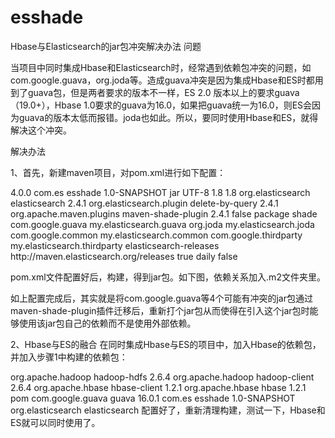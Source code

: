 # esshade
Hbase与Elasticsearch的jar包冲突解决办法
问题

当项目中同时集成Hbase和Elasticsearch时，经常遇到依赖包冲突的问题，如com.google.guava，org.joda等。造成guava冲突是因为集成Hbase和ES时都用到了guava包，但是两者要求的版本不一样，ES 2.0 版本以上的要求guava（19.0+），Hbase 1.0要求的guava为16.0，如果把guava统一为16.0，则ES会因为guava的版本太低而报错。joda也如此。所以，要同时使用Hbase和ES，就得解决这个冲突。

解决办法

1、首先，新建maven项目，对pom.xml进行如下配置：

<?xml version="1.0" encoding="UTF-8"?>
<project xmlns="http://maven.apache.org/POM/4.0.0" xmlns:xsi="http://www.w3.org/2001/XMLSchema-instance" xsi:schemaLocation="http://maven.apache.org/POM/4.0.0 http://maven.apache.org/xsd/maven-4.0.0.xsd">
    <modelVersion>4.0.0</modelVersion>
    <groupId>com.es</groupId>
    <artifactId>esshade</artifactId>
    <version>1.0-SNAPSHOT</version>
    <packaging>jar</packaging>
    <properties>
        <project.build.sourceEncoding>UTF-8</project.build.sourceEncoding>
        <maven.compiler.source>1.8</maven.compiler.source>
        <maven.compiler.target>1.8</maven.compiler.target>
    </properties>
    <dependencies>   
        <!-- elasticsearch -->
        <dependency>
            <groupId>org.elasticsearch</groupId>
            <artifactId>elasticsearch</artifactId>
            <version>2.4.1</version>
        </dependency>
        <dependency>
            <groupId>org.elasticsearch.plugin</groupId>
            <artifactId>delete-by-query</artifactId>
            <version>2.4.1</version>
        </dependency>
        <!-- elasticsearch 依赖库结束 -->
    </dependencies>
    <build>
        <plugins>
            <plugin>
                <groupId>org.apache.maven.plugins</groupId>
                <artifactId>maven-shade-plugin</artifactId>
                <version>2.4.1</version>
                <configuration>
                    <createDependencyReducedPom>false</createDependencyReducedPom>
                </configuration>
                <executions>
                    <execution>
                        <phase>package</phase>
                        <goals>
                            <goal>shade</goal>
                        </goals>
                        <configuration>
                            <relocations>
                                <relocation>
                                    <pattern>com.google.guava</pattern>
                                    <shadedPattern>my.elasticsearch.guava</shadedPattern>
                                </relocation>
                                <relocation>
                                    <pattern>org.joda</pattern>
                                    <shadedPattern>my.elasticsearch.joda</shadedPattern>
                                </relocation>
                                <relocation>
                                    <pattern>com.google.common</pattern>
                                    <shadedPattern>my.elasticsearch.common</shadedPattern>
                                </relocation>
                                <relocation>
                                    <pattern>com.google.thirdparty</pattern>
                                    <shadedPattern>my.elasticsearch.thirdparty</shadedPattern>
                                </relocation>
                            </relocations>
                            <transformers>
                                <transformer implementation="org.apache.maven.plugins.shade.resource.ManifestResourceTransformer" />
                            </transformers>
                        </configuration>
                    </execution>
                </executions>
            </plugin>
        </plugins>
    </build>
    <repositories>
        <repository>
            <id>elasticsearch-releases</id>
            <url>http://maven.elasticsearch.org/releases</url>
            <releases>
                <enabled>true</enabled>
                <updatePolicy>daily</updatePolicy>
            </releases>
            <snapshots>
                <enabled>false</enabled>
            </snapshots>
        </repository>
    </repositories>
</project>

pom.xml文件配置好后，构建，得到jar包。如下图，依赖关系加入.m2文件夹里。

如上配置完成后，其实就是将com.google.guava等4个可能有冲突的jar包通过maven-shade-plugin插件迁移后，重新打个jar包从而使得在引入这个jar包时能够使用该jar包自己的依赖而不是使用外部依赖。

2、Hbase与ES的融合
在同时集成Hbase与ES的项目中，加入Hbase的依赖包，并加入步骤1中构建的依赖包：

<dependency>
            <groupId>org.apache.hadoop</groupId>
            <artifactId>hadoop-hdfs</artifactId>
            <version>2.6.4</version>
        </dependency>
        <dependency>
            <groupId>org.apache.hadoop</groupId>
            <artifactId>hadoop-client</artifactId>
            <version>2.6.4</version>
        </dependency>
        <dependency>
            <groupId>org.apache.hbase</groupId>
            <artifactId>hbase-client</artifactId>
            <version>1.2.1</version>
        </dependency>
        <dependency>
            <groupId>org.apache.hbase</groupId>
            <artifactId>hbase</artifactId>
            <version>1.2.1</version>
            <type>pom</type>
        </dependency>
        <dependency>
            <groupId>com.google.guava</groupId>
            <artifactId>guava</artifactId>
            <version>16.0.1</version>
        </dependency>
        <dependency>
            <groupId>com.es</groupId>
            <artifactId>esshade</artifactId>
            <version>1.0-SNAPSHOT</version>
            <exclusions>
                <exclusion>
                    <groupId>org.elasticsearch</groupId>
                    <artifactId>elasticsearch</artifactId>
                </exclusion>
            </exclusions>
        </dependency>
配置好了，重新清理构建，测试一下，Hbase和ES就可以同时使用了。
